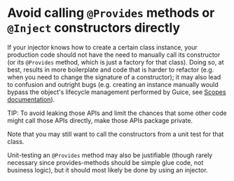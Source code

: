 # Avoid calling `@Provides` methods or `@Inject` constructors directly

If your injector knows how to create a certain class instance, your production
code should not have the need to manually call its constructor (or its
`@Provides` method, which is just a factory for that class). Doing so, at best,
results in more boilerplate and code that is harder to refactor (e.g. when you
need to change the signature of a constructor); it may also lead to confusion
and outright bugs (e.g. creating an instance manually would bypass the object's
lifecycle management performed by Guice, see [Scopes documentation](Scopes)).

TIP: To avoid leaking those APIs and limit the chances that some other code
might call those APIs directly, make those APIs package private.

Note that you may still want to call the constructors from a unit test for that
class.

Unit-testing an `@Provides` method may also be justifiable (though rarely
necessary since provides-methods should be simple glue code, not business
logic), but it should most likely be done by using an injector.
